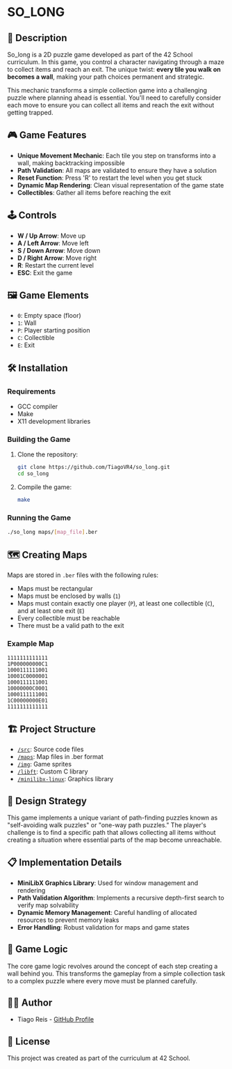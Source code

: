 # SO_LONG

## 📝 Description

So_long is a 2D puzzle game developed as part of the 42 School curriculum. In this game, you control a character navigating through a maze to collect items and reach an exit. The unique twist: **every tile you walk on becomes a wall**, making your path choices permanent and strategic.

This mechanic transforms a simple collection game into a challenging puzzle where planning ahead is essential. You'll need to carefully consider each move to ensure you can collect all items and reach the exit without getting trapped.

## 🎮 Game Features

- **Unique Movement Mechanic**: Each tile you step on transforms into a wall, making backtracking impossible
- **Path Validation**: All maps are validated to ensure they have a solution
- **Reset Function**: Press 'R' to restart the level when you get stuck
- **Dynamic Map Rendering**: Clean visual representation of the game state
- **Collectibles**: Gather all items before reaching the exit

## 🕹️ Controls

- **W / Up Arrow**: Move up
- **A / Left Arrow**: Move left
- **S / Down Arrow**: Move down
- **D / Right Arrow**: Move right
- **R**: Restart the current level
- **ESC**: Exit the game

## 🖼️ Game Elements

- `0`: Empty space (floor)
- `1`: Wall
- `P`: Player starting position
- `C`: Collectible
- `E`: Exit

## 🛠️ Installation

### Requirements

- GCC compiler
- Make
- X11 development libraries

### Building the Game

1. Clone the repository:
   ```bash
   git clone https://github.com/TiagoVR4/so_long.git
   cd so_long
   ```

2. Compile the game:
   ```bash
   make
   ```

### Running the Game

```bash
./so_long maps/[map_file].ber
```

## 🗺️ Creating Maps

Maps are stored in `.ber` files with the following rules:

- Maps must be rectangular
- Maps must be enclosed by walls (`1`)
- Maps must contain exactly one player (`P`), at least one collectible (`C`), and at least one exit (`E`)
- Every collectible must be reachable
- There must be a valid path to the exit

### Example Map

```
1111111111111
1P000000000C1
1000111111001
10001C0000001
1000111111001
10000000C0001
1000111111001
1C00000000E01
1111111111111
```

## 🏗️ Project Structure

- [`/src`](src ): Source code files
- [`/maps`](maps ): Map files in .ber format
- [`/img`](img ): Game sprites
- [`/libft`](libft ): Custom C library
- [`/minilibx-linux`](minilibx-linux ): Graphics library

## 🎯 Design Strategy

This game implements a unique variant of path-finding puzzles known as "self-avoiding walk puzzles" or "one-way path puzzles." The player's challenge is to find a specific path that allows collecting all items without creating a situation where essential parts of the map become unreachable.

## 📋 Implementation Details

- **MiniLibX Graphics Library**: Used for window management and rendering
- **Path Validation Algorithm**: Implements a recursive depth-first search to verify map solvability
- **Dynamic Memory Management**: Careful handling of allocated resources to prevent memory leaks
- **Error Handling**: Robust validation for maps and game states

## 🧩 Game Logic

The core game logic revolves around the concept of each step creating a wall behind you. This transforms the gameplay from a simple collection task to a complex puzzle where every move must be planned carefully.

## 👨‍💻 Author

- Tiago Reis - [GitHub Profile](https://github.com/TiagoVR4)

## 📜 License

This project was created as part of the curriculum at 42 School.